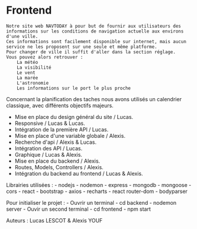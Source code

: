 # Frontend

    Notre site web NAVTODAY à pour but de fournir aux utilisateurs des informations sur les conditions de navigation actuelle aux environs d'une ville.
    Ces informations sont facilement disponible sur internet, mais aucun service ne les proposent sur une seule et même platforme.
    Pour changer de ville il suffit d'aller dans la section réglage.
    Vous pouvez alors retrouver :
        La météo
        La visibilité
        Le vent
        La marée
        L'astronomie
        Les informations sur le port le plus proche

Concernant la planification des taches nous avons utilisés un calendrier classique, avec différents objectifs majeurs.

- Mise en place du design général du site / Lucas.
- Responsive / Lucas & Lucas.
- Intégration de la première API / Lucas.
- Mise en place d'une variable globale / Alexis.
- Recherche d'api / Alexis & Lucas.
- Intégration des API / Lucas.
- Graphique / Lucas & Alexis.
- Mise en place du backend / Alexis.
- Routes, Models, Controllers / Alexis.
- Intégration du backend au frontend / Lucas & Alexis.

Librairies utilisées : 
    - nodejs
    - nodemon
    - express
    - mongodb
    - mongoose
    - cors
    - react
    - bootstrap
    - axios
    - recharts
    - react router-dom
    - bodyparser


Pour initialiser le projet :
    - Ouvrir un terminal
    - cd backend
    - nodemon server 
    - Ouvir un second terminal 
    - cd frontend
    - npm start

    


Auteurs :
        Lucas LESCOT & Alexis YOUF
    

     